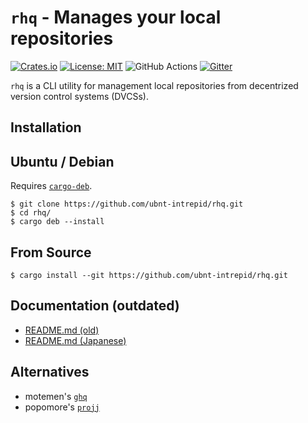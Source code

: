 # `rhq` - Manages your local repositories

[![Crates.io](https://img.shields.io/crates/v/rhq.svg)](https://crates.io/crates/rhq)
[![License: MIT](https://img.shields.io/badge/License-MIT-yellow.svg)](LICENSE)
![GitHub Actions](https://github.com/ubnt-intrepid/rhq/workflows/Workflow/badge.svg)
[![Gitter](https://badges.gitter.im/ubnt-intrepid/rhq.svg)](https://gitter.im/ubnt-intrepid/rhq)

`rhq` is a CLI utility for management local repositories from decentrized version control systems (DVCSs).

## Installation

## Ubuntu / Debian

Requires [`cargo-deb`].

```shell-session
$ git clone https://github.com/ubnt-intrepid/rhq.git
$ cd rhq/
$ cargo deb --install
```

## From Source

```shell-session
$ cargo install --git https://github.com/ubnt-intrepid/rhq.git
```

## Documentation (outdated)

- [README.md (old)](docs/README.md)
- [README.md (Japanese)](docs/README.ja.md)

## Alternatives
* motemen's [`ghq`](https://github.com/motemen/ghq)
* popomore's [`projj`](https://github.com/popomore/projj)

<!-- links -->

[`cargo-deb`]: https://github.com/mmstick/cargo-deb
